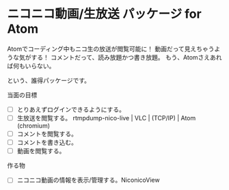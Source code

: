 # ニコニコ動画/生放送 パッケージ for Atom

Atomでコーディング中もニコ生の放送が閲覧可能に！
動画だって見えちゃうような気がする！
コメントだって、読み放題かつ書き放題。
もう、Atomさえあれば何もいらない。

という、誰得パッケージです。

当面の目標

* [ ] とりあえずログインできるようにする。
* [ ] 生放送を閲覧する。
    rtmpdump-nico-live | VLC | (TCP/IP) | Atom (chromium)
* [ ] コメントを閲覧する。
* [ ] コメントを書き込む。
* [ ] 動画を閲覧する。

作る物

* [ ] ニコニコ動画の情報を表示/管理する。NiconicoView
